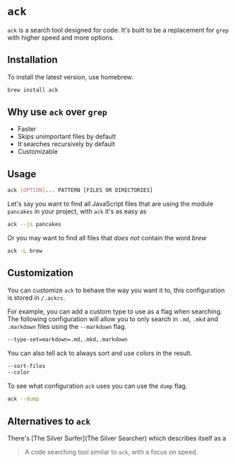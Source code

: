 # `ack`

`ack` is a search tool designed for code. It's built to be a replacement for `grep` with higher speed and more options.

## Installation

To install the latest version, use homebrew.

```bash
brew install ack
```

## Why use `ack` over `grep`

- Faster
- Skips unimportant files by default
- It searches recursively by default
- Customizable

## Usage

```bash
ack [OPTION]... PATTERN [FILES OR DIRECTORIES]
```

Let's say you want to find all JavaScript files that are using the module `pancakes` in your project, with `ack` it's as easy as
```sh
ack --js pancakes
```

Or you may want to find all files that _does not_ contain the word _brew_
```bash
ack -L brew
```

## Customization

You can customize `ack` to behave the way you want it to, this configuration is stored in `/.ackrc`.

For example, you can add a custom type to use as a flag when searching. The following configuration will allow you to only search in `.md`, `.mkd` and `.markdown` files using the `--markdown` flag.
```bash
--type-set=markdown=.md,.mkd,.markdown
```

You can also tell ack to always sort and use colors in the result.
```bash
--sort-files
--color
```

To see what configuration `ack` uses you can use the `dump` flag.

```bash
ack --dump
```

## Alternatives to `ack`

There's [The Silver Surfer](The Silver Searcher) which describes itself as a
> A code searching tool similar to `ack`, with a focus on speed.
